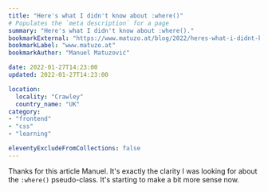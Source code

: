 ```yaml
---
title: "Here's what I didn't know about :where()"
# Populates the `meta description` for a page
summary: "Here's what I didn't know about :where()."
bookmarkExternal: "https://www.matuzo.at/blog/2022/heres-what-i-didnt-know-about-where/"
bookmarkLabel: "www.matuzo.at"
bookmarkAuthor: "Manuel Matuzović"

date: 2022-01-27T14:23:00
updated: 2022-01-27T14:23:00

location:
  locality: "Crawley"
  country_name: "UK"
category:
- "frontend"
- "css"
- "learning"

eleventyExcludeFromCollections: false
---
```


Thanks for this article Manuel. It's exactly the clarity I was looking for about the `:where()` pseudo-class. It's starting to make a bit more sense now.
